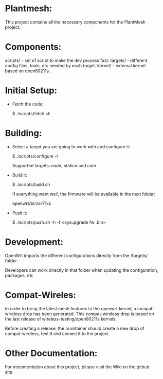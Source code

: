 Plantmesh:
==========

This project contains all the necessary components for the PlantMesh project.

Components:
===========

scripts/	- set of script to make the dev process fast.
targets/	- different config files, tools, etc needed by each target.
kernel/		- external kernel based on open80211s.

Initial Setup:
==============

- Fetch the code:

   $ ./scripts/fetch.sh

Building:
=========

- Select a target you are going to work with and  configure it:

  $ ./scripts/configure -t <target>

  Supported targets: node, station and core

- Build it:

  $ ./scripts/build.sh

  If everything went well, the firmware will be available in the next folder:
  
  openwrt/bin/ar71xx

- Push it:

  $ ./scripts/push.sh -h <spinach host> -f <sysupgrade fw .bin>


Development:
============

OpenWrt imports the different configurations directly from the /targets/<name>
folder.

Developers can work directly in that folder when updating the configuration,
packages, etc

Compat-Wireles:
===============

In order to bring the latest mesh features to the openwrt kernel, a
compat-wireless drop has been generated. This compat-wireless drop is based on the
last release of wireless-testing/open80211s kernels.

Before creating a release, the maintainer should create a new drop of
compat-wireless, test it and commit it to the project.

Other Documentation:
===================

For documentation about this project, please visit the Wiki on the github site:

